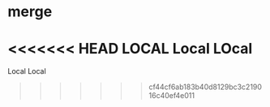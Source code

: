 # merge
<<<<<<< HEAD
LOCAL
Local 
LOcal
=======

Local
Local

>>>>>>> cf44cf6ab183b40d8129bc3c219016c40ef4e011
